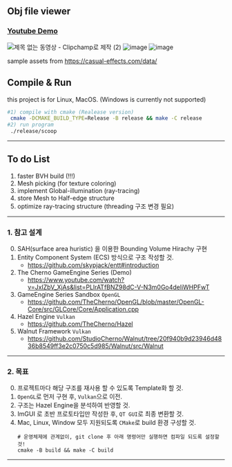 ## Obj file viewer 
### [Youtube Demo](https://youtu.be/IXdCqPJfspo?si=NZ0x4q1wBHoGwQnw)

![제목 없는 동영상 - Clipchamp로 제작 (2)](https://github.com/kimminkyeu/MiniBlender/assets/60287070/df4a51de-530f-443a-bb34-0930e040f66d)
![image](https://github.com/kimminkyeu/MiniBlender/assets/60287070/3b1711d6-be75-4bb2-b898-44f65fc5b475)
![image](https://github.com/kimminkyeu/MiniBlender/assets/60287070/eb0c17c9-8fd3-43de-923e-be2e1da90362)

sample assets from
https://casual-effects.com/data/

## Compile & Run
this project is for Linux, MacOS. (Windows is currently not supported)
```bash
#1) compile with cmake (Realease version)
 cmake -DCMAKE_BUILD_TYPE=Release -B release && make -C release
#2) run program
 ./release/scoop
```



---
## To do List
1. faster BVH build (!!!)
2. Mesh picking (for texture coloring)
3. implement Global-illumination (ray-tracing)
4. store Mesh to Half-edge structure
5. optimize ray-tracing structure (threading 구조 변경 필요)
---

### 1. 참고 설계
0. SAH(surface area huristic) 을 이용한 Bounding Volume Hirachy 구현
0. Entity Component System (ECS) 방식으로 구조 작성할 것.
    - https://github.com/skypjack/entt#introduction
2. The Cherno GameEngine Series (Demo)
    - https://www.youtube.com/watch?v=JxIZbV_XjAs&list=PLlrATfBNZ98dC-V-N3m0Go4deliWHPFwT
3. GameEngine Series Sandbox ```OpenGL```
    -  https://github.com/TheCherno/OpenGL/blob/master/OpenGL-Core/src/GLCore/Core/Application.cpp
4. Hazel Engine ```Vulkan```
    - https://github.com/TheCherno/Hazel
5. Walnut Framework ```Vulkan```
    - https://github.com/StudioCherno/Walnut/tree/20f940b9d23946d4836b8549ff3e2c0750c5d985/Walnut/src/Walnut
---
### 2. 목표
0. 프로젝트마다 해당 구조를 재사용 할 수 있도록 Template화 할 것.
1. ```OpenGL```로 먼저 구현 후, ```Vulkan```으로 이전.
2. 구조는 Hazel Engine을  분석하여 반영할 것.
3. ImGUI 로 초반 프로토타입만 작성한 후, ```QT GUI```로 최종 변환할 것.
4. Mac, Linux, Window 모두 지원되도록 ```CMake```로 build 환경 구성할 것.
    ```shell
   # 운영체제에 관계없이, git clone 후 아래 명령어만 실행하면 컴파일 되도록 설정할 것!
   cmake -B build && make -C build
   ```
---
